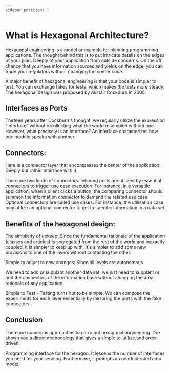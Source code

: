 ```yaml
---
sidebar_position: 1
---
```

# What is Hexagonal Architecture?

Hexagonal engineering is a model or example for planning programming applications. The thought behind this is to put intricate details on the edges of your plan. Deeply of your application from outside concerns. On the off chance that you have information sources and yields on the edge, you can trade your regulators without changing the center code. 

A major benefit of hexagonal engineering is that your code is simpler to test. You can exchange fakes for tests, which makes the tests more steady. The hexagonal design was proposed by Alistair Cockburn in 2005. 

## Interfaces as Ports 

Thirteen years after Cockburn's thought, we regularly utilize the expression "interface" without recollecting what the world resembled without one. However, what precisely is an interface? An interface characterizes how one module speaks with another. 

## Connectors: 

Here is a connector layer that encompasses the center of the application. Deeply but rather interface with it. 

There are two kinds of connectors. Inbound ports are utilized by essential connectors to trigger use case execution. For instance, in a versatile application, when a client clicks a button, the comparing connector should summon the information connector to demand the related use case. Optional connectors are called use cases. For instance, the utilization case may utilize an optional connector to get to specific information in a data set. 

## Benefits of the hexagonal design: 

The simplicity of upkeep: Since the fundamental rationale of the application (classes and articles) is segregated from the rest of the world and inexactly coupled, it is simpler to keep up with. It's simpler to add some new provisions to one of the layers without contacting the other. 

Simple to adjust to new changes: Since all levels are autonomous 

We need to add or supplant another data set, we just need to supplant or add the connectors of the information base without changing the area rationale of any application. 

Simple to Test - Testing turns out to be simple. We can compose the experiments for each layer essentially by mirroring the ports with the fake connectors. 

## Conclusion

There are numerous approaches to carry out hexagonal engineering. I've shown you a direct methodology that gives a simple to-utilize,and order-driven.

Programming interface for the hexagon. It lessens the number of interfaces you need for your sending. Furthermore, it prompts an unadulterated area model.
